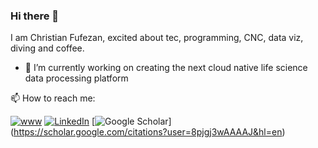 ### Hi there 👋

I am Christian Fufezan, excited about tec, programming, CNC, data viz, diving and coffee. 

- 🔭 I’m currently working on creating the next cloud native life science data processing platform

📫 How to reach me:

[![www](https://img.shields.io/endpoint?url=https://raw.githubusercontent.com/fu/fu/main/shields.io.endpoints/www.json)](https://fufezan.net) [![LinkedIn](https://img.shields.io/badge/--linkedin?label=LinkedIn&logo=LinkedIn&style=social)](https://www.linkedin.com/in/christian-fufezan-78011235/) [![Google Scholar](https://img.shields.io/endpoint?url=https://raw.githubusercontent.com/fu/fu/main/shields.io.endpoints/www.json)] (https://scholar.google.com/citations?user=8pjgj3wAAAAJ&hl=en)



<!--
**fu/fu** is a ✨ _special_ ✨ repository because its `README.md` (this file) appears on your GitHub profile.

Here are some ideas to get you started:

- 🔭 I’m currently working on ...
- 🌱 I’m currently learning ...
- 👯 I’m looking to collaborate on ...
- 🤔 I’m looking for help with ...
- 💬 Ask me about ...
- 📫 How to reach me: ...
- 😄 Pronouns: ...
- ⚡ Fun fact: ...
-->
